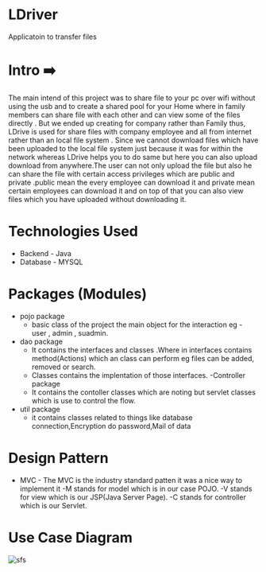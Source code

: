 # LDriver
Applicatoin to transfer files
# Intro :arrow_right:
  The main intend of this project was to share file to your pc over wifi without using the usb and to create a shared pool for your Home where in family members can share file with each other and can view some of the files directly . But we ended up creating for company rather than Family thus,
  LDrive is used for share files with company employee and all from internet rather than an local file system . Since we cannot download files which have been uploaded to the local file system just because it was for within the network whereas LDrive helps you to do same but here you can also upload download from anywhere.The user can not only upload the file but also he can share the file with certain access privileges which are public and private .public mean the every employee can download it and private mean certain employees can download it and on top of that you can also view files which you have uploaded without downloading it.

# Technologies Used
- Backend  - Java
- Database - MYSQL
# Packages (Modules)
- pojo package
  - basic class of the project the main object for the interaction eg - user , admin , suadmin.
- dao package
  - It contains the interfaces and classes .Where in interfaces contains method(Actions) which an class can perform eg files can be added, removed or search.
  - Classes contains the implentation of those interfaces.
-Controller package
  - It contains the contoller classes which are noting but servlet classes which is use to control the flow.
- util package
  - it contains classes related to things like database connection,Encryption do password,Mail of data

# Design Pattern
- MVC - The MVC is the industry standard patten it was a nice way to implement it
   -M stands for model which is in our case POJO.
   -V stands for view which is our JSP(Java Server Page).
   -C stands for controller which is our Servlet.
   
# Use Case Diagram
![sfs](https://user-images.githubusercontent.com/81374980/124015047-dea35280-da01-11eb-9b40-2b9964f16b4f.png)
